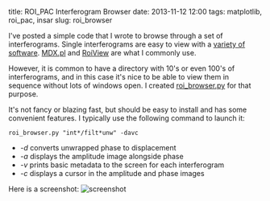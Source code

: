 title: ROI_PAC Interferogram Browser
date: 2013-11-12 12:00
tags: matplotlib, roi_pac, insar 
slug: roi_browser

I've posted a simple code that I wrote to browse through a set of interferograms. Single interferograms are easy to view with a [variety of software](http://roipac.org/Viewing_results). [MDX.pl](http://roipac.org/InstallingMdx) and [RoiView](http://rnovitsky.blogspot.com/2010/10/roiview-explore-insar-data-and-more.html) are what I commonly use. 

However, it is common to have a directory with 10's or even 100's of interferograms, and in this case it's nice to be able to view them in sequence without lots of windows open. I created [roi_browser.py](https://github.com/scottyhq/roi_browser) for that purpose.

It's not fancy or blazing fast, but should be easy to install and has some convenient features. I typically use the following command to launch it:
	
	roi_browser.py "int*/filt*unw" -davc 

* *-d* converts unwrapped phase to displacement
* *-a* displays the amplitude image alongside phase
* *-v* prints basic metadata to the screen for each interferogram
* *-c* displays a cursor in the amplitude and phase images

Here is a screenshot:
![screenshot]({filename}/images/screen_shot.png)
